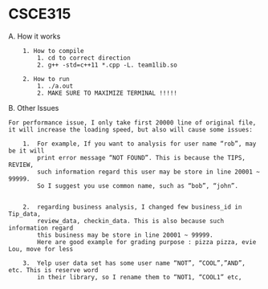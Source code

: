 # CSCE315


A.	How it works

		1. How to compile
			1. cd to correct direction
			2. g++ -std=c++11 *.cpp -L. team1lib.so

		2. How to run
			1. ./a.out
			2. MAKE SURE TO MAXIMIZE TERMINAL !!!!!

B.	Other Issues
	
	For performance issue, I only take first 20000 line of original file,
	it will increase the loading speed, but also will cause some issues:
		
		1.	For example, If you want to analysis for user name “rob”, may be it will
			print error message “NOT FOUND”. This is because the TIPS, REVIEW, 
			such information regard this user may be store in line 20001 ~ 99999.
			So I suggest you use common name, such as “bob”, “john”.


		2.	regarding business analysis, I changed few business_id in Tip_data, 
			review_data, checkin_data. This is also because such information regard 
			this business may be store in line 20001 ~ 99999.
			Here are good example for grading purpose : pizza pizza, evie Lou, move for less

		3. 	Yelp user data set has some user name “NOT”, “COOL”,”AND”, etc. This is reserve word
			in their library, so I rename them to “NOT1, “COOL1” etc,
